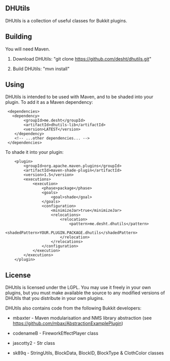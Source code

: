 ## DHUtils

DHUtils is a collection of useful classes for Bukkit plugins.

## Building

You will need Maven.

1) Download DHUtils: "git clone https://github.com/desht/dhutils.git"

2) Build DHUtils: "mvn install"

## Using

DHUtils is intended to be used with Maven, and to be shaded into your plugin.  To add it as a Maven dependency:


     <dependencies>
       <dependency>
            <groupId>me.desht</groupId>
            <artifactId>dhutils-lib</artifactId>
            <version>LATEST</version>
        </dependency>
        <!-- ...other dependencies... -->
     </dependencies>

To shade it into your plugin:

        <plugin>
            <groupId>org.apache.maven.plugins</groupId>
            <artifactId>maven-shade-plugin</artifactId>
            <version>1.5</version>
            <executions>
                <execution>
                    <phase>package</phase>
                    <goals>
                        <goal>shade</goal>
                    </goals>
                    <configuration>
                        <minimizeJar>true</minimizeJar>
                        <relocations>
                            <relocation>
                                <pattern>me.desht.dhutils</pattern>
                                <shadedPattern>YOUR.PLUGIN.PACKAGE.dhutils</shadedPattern>
                            </relocation>
                        </relocations>
                    </configuration>
                </execution>
            </executions>
        </plugin>

## License

DHUtils is licensed under the LGPL.  You may use it freely in your own plugins, but you must make available the source to any modified
versions of DHUtils that you distribute in your own plugins.

DHUtils also contains code from the following Bukkit developers:

* mbaxter - Maven modularisation and NMS library abstraction (see https://github.com/mbax/AbstractionExamplePlugin)

* codenameB - FireworkEffectPlayer class

* jascotty2 - Str class

* sk89q - StringUtils, BlockData, BlockID, BlockType & ClothColor classes


